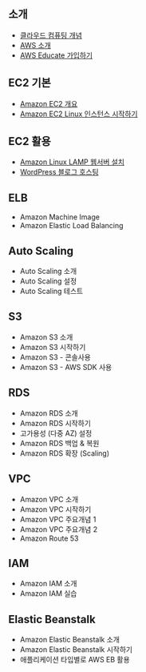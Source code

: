 
## 소개
- [클라우드 컴퓨팅 개념](docs/intro_CloudComputing.md)
- [AWS 소개](docs/intro_AWS.md)
- [AWS Educate 가입하기](docs/aws-educate-for-student.pdf)

## EC2 기본
- [Amazon EC2 개요](docs/ec2-basic.md)
- [Amazon EC2 Linux 인스턴스 시작하기](https://docs.aws.amazon.com/ko_kr/AWSEC2/latest/UserGuide/EC2_GetStarted.html)

## EC2 활용
- [Amazon Linux LAMP 웹서버 설치](https://docs.aws.amazon.com/ko_kr/AWSEC2/latest/UserGuide/install-LAMP.html)
- [WordPress 블로그 호스팅](https://docs.aws.amazon.com/ko_kr/AWSEC2/latest/UserGuide/hosting-wordpress.html)

## ELB
- Amazon Machine Image
- Amazon Elastic Load Balancing

## Auto Scaling
- Auto Scaling 소개
- Auto Scaling 설정
- Auto Scaling 테스트

## S3
- Amazon S3 소개
- Amazon S3 시작하기
- Amazon S3 - 콘솔사용
- Amazon S3 - AWS SDK 사용

## RDS
- Amazon RDS 소개
- Amazon RDS 시작하기
- 고가용성 (다중 AZ) 설정
- Amazon RDS 백업 & 복원
- Amazon RDS 확장 (Scaling)

## VPC
- Amazon VPC 소개
- Amazon VPC 시작하기
- Amazon VPC 주요개념 1
- Amazon VPC 주요개념 2
- Amazon Route 53

## IAM
- Amazon IAM 소개
- Amazon IAM 실습

## Elastic Beanstalk
- Amazon Elastic Beanstalk 소개
- Amazon Elastic Beanstalk 시작하기
- 애플리케이션 타입별로 AWS EB 활용